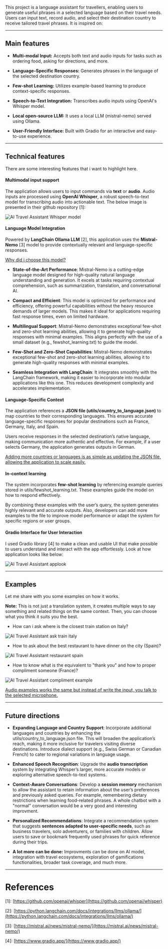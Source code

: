 This project is a language assistant for travellers, enabling users to generate useful phrases in a selected language based on their travel needs. Users can input text, record audio, and select their destination country to receive tailored travel phrases.
It is inspired on: 

---
## Main features

- **Multi-modal Input:** Accepts both text and audio inputs for tasks such as ordering food, asking for directions, and more.

- **Language-Specific Responses:** Generates phrases in the language of the selected destination country.

- **Few-shot Learning:** Utilizes example-based learning to produce context-specific responses.

- **Speech-to-Text Integration:** Transcribes audio inputs using OpenAI's Whisper model.

- **Local open-source LLM:** It uses a local LLM (mistral-nemo) served using Ollama.

- **User-Friendly Interface:** Built with Gradio for an interactive and easy-to-use experience.

---
## Technical features

There are some interesting features that i want to highlight here.

#### **Multimodal input support**

The application allows users to input commands via **text** or **audio**. Audio inputs are processed using **OpenAI Whisper**, a robust speech-to-text model for transcribing audio into actionable text. The below image is presented in their github repository \[1]:

![AI Travel Assistant Whisper model](https://i.imgur.com/pOXeNu3.png)

#### **Language Model Integration**

Powered by **LangChain Ollama LLM** \[2], this application uses the **Mistral-Nemo** \[3] model to provide contextually relevant and language-specific responses.

<ins>Why did i choose this model?</ins>

- **State-of-the-Art Performance**: Mistral-Nemo is a cutting-edge language model designed for high-quality natural language understanding and generation. It excels at tasks requiring contextual comprehension, such as summarization, translation, and conversational AI.

- **Compact and Efficient**: This model is optimized for performance and efficiency, offering powerful capabilities without the heavy resource demands of larger models. This makes it ideal for applications requiring fast response times, even on limited hardware.

- **Multilingual Support**: Mistral-Nemo demonstrates exceptional few-shot and zero-shot learning abilities, allowing it to generate high-quality responses with minimal examples. This aligns perfectly with the use of a small dataset (e.g., fewshot_learning.txt) to guide the model.

- **Few-Shot and Zero-Shot Capabilities**: Mistral-Nemo demonstrates exceptional few-shot and zero-shot learning abilities, allowing it to generate high-quality responses with minimal examples.

- **Seamless Integration with LangChain**: It integrates smoothly with the LangChain framework, making it easier to incorporate into modular applications like this one. This reduces development complexity and accelerates implementation.

#### **Language-Specific Context**

The application references a **JSON file (**utils/country_to_language.json**)** to map countries to their corresponding languages. This ensures accurate language-specific responses for popular destinations such as France, Germany, Italy, and Spain.

Users receive responses in the selected destination’s native language, making communication more authentic and effective. For example, if a user selects Germany, the application generates outputs in German.

<ins>Adding more countries or languages is as simple as updating the JSON file, allowing the application to scale easily.</ins>

#### **In-context learning**

The system incorporates **few-shot learning** by referencing example queries stored in utils/fewshot_learning.txt. These examples guide the model on how to respond effectively.

By combining these examples with the user’s query, the system generates highly relevant and accurate outputs. Also, developers can add more examples to the file to improve model performance or adapt the system for specific regions or user groups.

#### **Gradio Interface for User Interaction**

I used Gradio library \[4] to make a clean and usable UI that make possible to users understand and interact with the app effortlessly. Look at how application looks like below:

![AI Travel Assistant applook](https://i.imgur.com/a7Rtvts.png)

---

## Examples

Let me share with you some examples on how it works.

**Note:** This is not just a translation system, it creates multiple ways to say something and related things on the same context. Then, you can choose what you think it suits you the best.

- How can i ask where is the closest train station on Italy?

![AI Travel Assistant ask train italy](https://i.imgur.com/7eLR97W.png)

- How to ask about the best restaurant to have dinner on the city (Spain)?

![AI Travel Assistant restaurant spain](https://i.imgur.com/QKT5rmG.png)

- How to know what is the equivalent to "thank you" and how to proper compliment someone (France)?
 
![AI Travel Assistant compliment example](https://i.imgur.com/CJgjAud.png)

<ins>Audio examples works the same but instead of write the input, you talk to the selected microphone.</ins>

---

## Future directions

- **Expanding Language and Country Support**: Incorporate additional languages and countries by enhancing the utils/country_to_language.json file. This will broaden the application’s reach, making it more inclusive for travelers visiting diverse destinations. Introduce dialect support (e.g., Swiss German or Canadian French) to cater to regional variations in language usage.

- **Enhanced Speech Recognition**: Upgrade the **audio transcription** system by integrating Whisper’s larger, more accurate models or exploring alternative speech-to-text systems. 

- **Context-Aware Conversations**: Develop a **session memory** mechanism to allow the assistant to retain information about the user’s preferences and previously asked queries. For example, remembering dietary restrictions when learning food-related phrases. A whole chatbot with a "normal" conversation would be a very good and interesting improvment.

- **Personalized Recommendations**: Integrate a recommendation system that suggests **sentences adapted to user-specific needs**, such as business travelers, solo adventurers, or families with children. Allow users to save or bookmark frequently used phrases for quick reference during their trips.

- **A lot more can be done:** Improvments can be done on AI model, integration with travel ecosystems, exploration of gamifications functionalities, broader task coverage, and much more.

---
# References

\[1]: [https://github.com/openai/whisper](https://github.com/openai/whisper)

\[2]: [https://python.langchain.com/docs/integrations/llms/ollama/](https://python.langchain.com/docs/integrations/llms/ollama/)

\[3]: [https://mistral.ai/news/mistral-nemo/](https://mistral.ai/news/mistral-nemo/)

\[4]: [https://www.gradio.app/](https://www.gradio.app/) 

